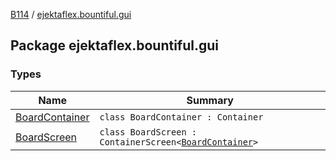 [B114](../index.md) / [ejektaflex.bountiful.gui](./index.md)

## Package ejektaflex.bountiful.gui

### Types

| Name | Summary |
|---|---|
| [BoardContainer](-board-container/index.md) | `class BoardContainer : Container` |
| [BoardScreen](-board-screen/index.md) | `class BoardScreen : ContainerScreen<`[`BoardContainer`](-board-container/index.md)`>` |
